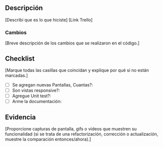 ## Descripción
[Describi que es lo que hiciste] [Link Trello]

### Cambios
[Breve descripción de los cambios que se realizaron en el código.]

## Checklist
[Marque todas las casillas que coincidan y explique por qué si no están marcadas.]
- [ ] Se agregan nuevas Pantallas, Cuantas?:
- [ ] Son vistas responsive?:
- [ ] Agregue Unit test?:
- [ ] Arme la documentación:

## Evidencia
[Proporcione capturas de pantalla, gifs o videos que muestren su funcionalidad (si se trata de una refactorización, corrección o actualización, muestre la comparación entonces/ahora).]